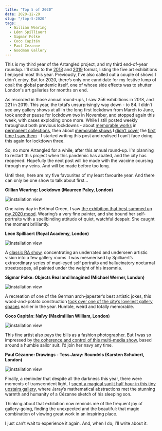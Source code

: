 ```yaml
---
title: "Top 5 of 2020"
date: 2020-12-20
slug: "/top-5-2020"
tags:
  - Gillian Wearing
  - Léon Spilliaert
  - Sigmar Polke
  - Coco Capitán
  - Paul Cézanne
  - Goodman Gallery
---
```


This is my third year of the Artangled project, and my third end-of-year roundup. I'll stick to the [2018](http://artangled.com/2018/12/23/top-5-2018/) and [2019](http://artangled.com/2019/12/28/top-5-2019/) format, listing the five art exhibitions I enjoyed most this year. Previously, I've also called out a couple of shows I didn't enjoy. But for 2020, there’s only one candidate for my festive lump of coal: the global pandemic itself, one of whose side effects was to shutter London's art galleries for months on end.

As recorded in those annual round-ups, I saw 256 exhibitions in 2018, and 221 in 2019. This year, the total’s unsurprisingly way down - to 84. I didn’t see any gallery shows at all in the long first lockdown from March to June, took another pause for lockdown two in November, and stopped again this week, with cases exploding once more. While I still posted weekly throughout both previous lockdowns - about [memorable works](/weyden-alte) in [permanent collections](/jones-national), then about [memorable shows](/mercier-bugada) I [didn’t cover](/eisenman-secession) the [first time I saw them](/verjux-genillard) - I started writing this post and realised I can’t face doing this again for lockdown three.

So, no more Artangled for a while, after this annual round-up. I’m planning to restart this project when this pandemic has abated, and the city has reopened. Hopefully the next post will be made with the vaccine coursing through my veins. And will be made before too long.

Until then, here are my five favourites of my least favourite year. And there can only be one show to talk about first…

**Gillian Wearing: Lockdown (Maureen Paley, London)**

![installation view](/wearing-paley-1.jpg)

One rainy day in Bethnal Green, I saw [the exhibition that best summed up my 2020 mood](/wearing-paley). Wearing’s a very fine painter, and she bound her self-portraits with a spellbinding attitude of quiet, watchful despair. She caught the moment brilliantly.

**Léon Spilliaert (Royal Academy, London)**

![installation view](/spillaert-royal-academy-1.jpg)

A [classic RA show](/spillaert-royal-academy), concentrating an underrated and underseen artistic vision into a few gallery rooms. I was mesmerised by Spilliaert’s extraordinary series of mad-eyed self portraits and hallucinatory nocturnal streetscapes, all painted under the weight of his insomnia.

**Sigmar Polke: Objects Real and Imagined (Michael Werner, London)**

![installation view](/polke-werner-1.jpg)

A recreation of one of the German arch-japester’s best artistic jokes, this wood-and-potato construction [took over one of the city’s loveliest gallery spaces](/polke-werner) earlier in the year. Humble, weird and totally memorable.

**Coco Capitán: Naïvy  (Maximillian William, London)**

![installation view](/capitan-william-1.jpg)

This fine artist also pays the bills as a fashion photographer. But I was so impressed by [the coherence and control of this multi-media show](/capitan-maximillian), based around a humble sailor suit. I’d join her navy any time.

**Paul Cézanne: Drawings - Tess Jaray: Roundels (Karsten Schubert, London)**

![installation view](/cezanne-jaray-schubert-1.jpg)

Finally, a reminder that despite all the darkness this year, there were moments of transcendent light. I [spent a magical sunlit half hour in this tiny upstairs gallery](/cezanne-jaray-schubert), where Jaray’s mathematical abstractions met the stunning warmth and humanity of a Cézanne sketch of his sleeping son.

Thinking about that exhibition now reminds me of the frequent joy of gallery-going, finding the unexpected and the beautiful: that magic combination of viewing great work in an inspiring place.

I just can’t wait to experience it again. And, when I do, I’ll write about it.

